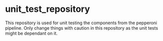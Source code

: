 # unit_test_repository
This repository is used for unit testing the components from the pepperoni pipeline. Only change things with caution in this repository as the unit tests might be dependant on it.
